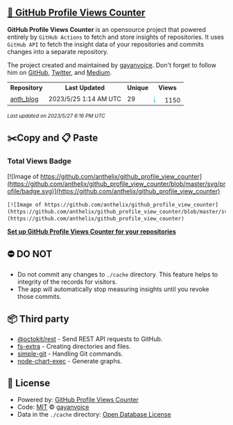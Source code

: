 ## [🚀 GitHub Profile Views Counter](https://github.com/gayanvoice/github-profile-views-counter)
**GitHub Profile Views Counter** is an opensource project that powered entirely by  `GitHub Actions` to fetch and store insights of repositories.
It uses `GitHub API` to fetch the insight data of your repositories and commits changes into a separate repository.

The project created and maintained by [gayanvoice](https://github.com/gayanvoice). Don't forget to follow him on [GitHub](https://github.com/gayanvoice), [Twitter](https://twitter.com/gayanvoice), and [Medium](https://gayanvoice.medium.com/).

<table>
	<tr>
		<th>
			Repository
		</th>
		<th>
			Last Updated
		</th>
		<th>
			Unique
		</th>
		<th>
			Views
		</th>
	</tr>
	<tr>
		<td>
			<a href="https://github.com/anthelix/github_profile_view_counter/tree/master/readme/262562670/year.md">
				anth_blog
			</a>
		</td>
		<td>
			2023/5/25 1:14 AM UTC
		</td>
		<td>
			29
		</td>
		<td>
			<img alt="Response time graph" src="https://github.com/anthelix/github_profile_view_counter/raw/master/graph/262562670/small/year.png" height="20"> 1150
		</td>
	</tr>
</table>

<small><i>Last updated on 2023/5/27 6:16 PM UTC</i></small>

## ✂️Copy and 📋 Paste
### Total Views Badge
[![Image of https://github.com/anthelix/github_profile_view_counter](https://github.com/anthelix/github_profile_view_counter/blob/master/svg/profile/badge.svg)](https://github.com/anthelix/github_profile_view_counter)

```readme
[![Image of https://github.com/anthelix/github_profile_view_counter](https://github.com/anthelix/github_profile_view_counter/blob/master/svg/profile/badge.svg)](https://github.com/anthelix/github_profile_view_counter)
```
[**Set up GitHub Profile Views Counter for your repositories**](https://github.com/gayanvoice/github-profile-views-counter)
## ⛔ DO NOT
- Do not commit any changes to `./cache` directory. This feature helps to integrity of the records for visitors.
- The app will automatically stop measuring insights until you revoke those commits.
## 📦 Third party

- [@octokit/rest](https://www.npmjs.com/package/@octokit/rest) - Send REST API requests to GitHub.
- [fs-extra](https://www.npmjs.com/package/fs-extra) - Creating directories and files.
- [simple-git](https://www.npmjs.com/package/simple-git) - Handling Git commands.
- [node-chart-exec](https://www.npmjs.com/package/node-chart-exec) - Generate graphs.
## 📄 License
- Powered by: [GitHub Profile Views Counter](https://github.com/gayanvoice/github-profile-views-counter)
- Code: [MIT](./LICENSE) © [gayanvoice](https://github.com/gayanvoice)
- Data in the `./cache` directory: [Open Database License](https://opendatacommons.org/licenses/odbl/1-0/)